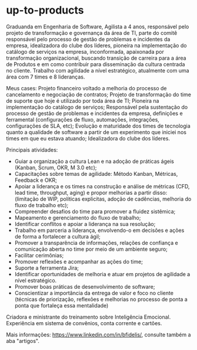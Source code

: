 # up-to-products

Graduanda em Engenharia de Software, Agilista a 4 anos, responsável pelo projeto de transformação e governança da área de TI, parte do comitê responsável pelo processo de gestão de problemas e incidentes da empresa, idealizadora do clube dos líderes, pioneira na implementação do catálogo de serviços na empresa, inconformada, apaixonada por transformação organizacional, buscando transição de carreira para a área de Produtos e em como contribuir para disseminação da cultura centrada no cliente.
Trabalho com agilidade a nível estratégico, atualmente com uma área com 7 times e 8 lideranças. 

Meus cases: Projeto financeiro voltado a melhoria do processo de cancelamento e negociação de contratos; Projeto de transformação do time de suporte que hoje é utilizado por toda área de TI; Pioneira na implementação do catálogo de serviços; Responsável pela sustentação do processo de gestão de problemas e incidentes da empresa, definições e ferramental (configurações de fluxo, automações, integrações, configurações de SLA, etc); Evolução e maturidade dos times de tecnologia quanto a qualidade de software a partir de um experimento que iniciei nos times em que eu estava atuando; Idealizadora do clube dos líderes.

Principais atividades: 

- Guiar a organização a cultura Lean e na adoção de práticas ágeis (Kanban, Scrum, OKR, M 3.0 etc);
- Capacitações sobre temas de agilidade: Método Kanban, Métricas, Feedback e OKR;
- Apoiar a liderança e os times na construção e análise de métricas (CFD, lead time, throughput, aging) e propor melhorias a partir disso: (limitação de WIP, políticas explicitas, adoção de cadências, melhoria
do fluxo de trabalho etc);
- Compreender desafios do time para promover a fluidez sistêmica;
- Mapeamento e gerenciamento do fluxo de trabalho;
- Identificar conflitos e apoiar a liderança na sua resolução;
- Trabalho em parceria a liderança, envolvendo-o em decisões e ações de forma a fortalecer a cultura ágil;
- Promover a transparência de informações, relações de confiança e comunicação aberta no time por meio de um ambiente seguro;
- Facilitar cerimônias;
- Promover reflexões e acompanhar as ações do time;
- Suporte a ferramenta Jira;
- Identificar oportunidades de melhoria e atuar em projetos de agilidade a nível estratégico.
- Promover boas práticas de desenvolvimento de software;
- Conscientizar a importância da entrega de valor e foco no cliente (técnicas de priorização, reflexões e melhorias no processo de ponta a ponta que fortaleça essa mentalidade)

Criadora e ministrante do treinamento sobre Inteligência Emocional.
Experiência em sistema de convênios, conta corrente e cartões. 

Mais informações: https://www.linkedin.com/in/bfidelis/, consulte também a aba "artigos". 
